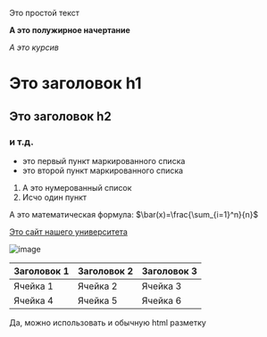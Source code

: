 Это простой текст

**А это полужирное начертание**

*А это курсив*

# Это заголовок h1

## Это заголовок h2

### и т.д.

- это первый пункт маркированного списка
- это второй пункт маркированного списка

1. А это нумерованный список
2. Исчо один пункт

А это математическая формула: $\bar(x)=\frac{\sum_{i=1}^n}{n}$

[Это сайт нашего университета](http://mguu.ru)

![image](https://fenolog.rgo.ru/sites/default/files/styles/full_width/public/user/13955/annahabarovagorodskoyobitatel-601300.jpg?itok=sIQ6aTma)

|Заголовок 1|Заголовок 2|Заголовок 3|
|-----------|-----------|-----------|
|Ячейка 1|Ячейка 2|Ячейка 3|
|Ячейка 4|Ячейка 5|Ячейка 6|

<p allign=center>Да, можно использовать и обычную html разметку</p>
